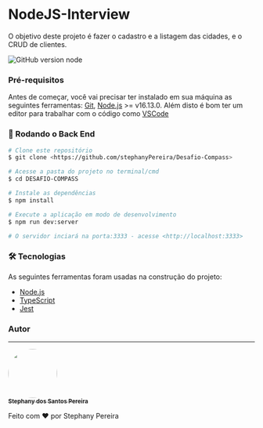 # NodeJS-Interview

O objetivo deste projeto é fazer o cadastro e a listagem das cidades, e o CRUD de clientes.

![GitHub version node](https://img.shields.io/badge/node-%3E%3D%2016.13.0-brightgreen)
### Pré-requisitos

Antes de começar, você vai precisar ter instalado em sua máquina as seguintes ferramentas:
[Git](https://git-scm.com), [Node.js](https://nodejs.org/en/) >= v16.13.0.
Além disto é bom ter um editor para trabalhar com o código como [VSCode](https://code.visualstudio.com/)

### 🎲 Rodando o Back End

```bash
# Clone este repositório
$ git clone <https://github.com/stephanyPereira/Desafio-Compass>

# Acesse a pasta do projeto no terminal/cmd
$ cd DESAFIO-COMPASS

# Instale as dependências
$ npm install

# Execute a aplicação em modo de desenvolvimento
$ npm run dev:server

# O servidor inciará na porta:3333 - acesse <http://localhost:3333>

```
### 🛠 Tecnologias

As seguintes ferramentas foram usadas na construção do projeto:

- [Node.js](https://nodejs.org/en/)
- [TypeScript](https://www.typescriptlang.org/)
- [Jest](https://jestjs.io/pt-BR/)

### Autor
---

<a href="https://github.com/stephanyPereira">
 <img style="border-radius: 50%;" src="https://avatars.githubusercontent.com/u/80916986?s=400&u=3c85b808df2406e85877f2eefe8b3a69cc1407c8&v=4" width="100px;" alt=""/>
 <br />
 <sub><b>Stephany dos Santos Pereira</b></sub></a>


Feito com ❤️ por Stephany Pereira

